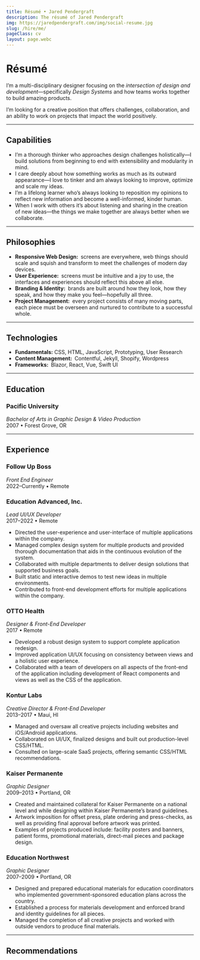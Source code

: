 ```yaml
---
title: Résumé • Jared Pendergraft
description: The résumé of Jared Pendergraft
img: https://jaredpendergraft.com/img/social-resume.jpg
slug: /hire/me/
pageClass: cv
layout: page.webc
---
```


# Résumé

I’m a multi-disciplinary designer focusing on the _intersection of design and development_—specifically _Design Systems_ and how teams works together to build amazing products.

I’m looking for a creative position that offers challenges, collaboration, and an ability to work on projects that impact the world positively.

---

## Capabilities

- I’m a thorough thinker who approaches design challenges holistically—I build solutions from beginning to end with extensibility and modularity in mind.
- I care deeply about how something works as much as its outward appearance—I love to tinker and am always looking to improve, optimize and scale my ideas.
- I’m a lifelong learner who’s always looking to reposition my opinions to reflect new information and become a well-informed, kinder human.
- When I work with others it’s about listening and sharing in the creation of new ideas—the things we make together are always better when we collaborate.

---

## Philosophies

- **Responsive Web Design:** screens are everywhere, web things should scale and squish and transform to meet the challenges of modern day devices.
- **User Experience:** screens must be intuitive and a joy to use, the interfaces and experiences should reflect this above all else.
- **Branding & Identity:** brands are built around how they look, how they speak, and how they make you feel—hopefully all three.
- **Project Management:** every project consists of many moving parts, each piece must be overseen and nurtured to contribute to a successful whole.

---

## Technologies

- **Fundamentals:** CSS, HTML, JavaScript, Prototyping, User Research
- **Content Management:** Contentful, Jekyll, Shopify, Wordpress
- **Frameworks:** Blazor, React, Vue, Swift UI

---

## Education

### Pacific University

_Bachelor of Arts in Graphic Design & Video Production_\
2007 • Forest Grove, OR

---

## Experience

### Follow Up Boss

_Front End Engineer_\
2022–Currently • Remote

### Education Advanced, Inc.

_Lead UI/UX Developer_\
2017–2022 • Remote

- Directed the user-experience and user-interface of multiple applications within the company.
- Managed complex design system for multiple products and provided thorough documentation that aids in the continuous evolution of the system.
- Collaborated with multiple departments to deliver design solutions that supported business goals.
- Built static and interactive demos to test new ideas in multiple environments.
- Contributed to front-end development efforts for multiple applications within the company.

### OTTO Health

_Designer & Front-End Developer_\
2017 • Remote

- Developed a robust design system to support complete application redesign.
- Improved application UI/UX focusing on consistency between views and a holistic user experience.
- Collaborated with a team of developers on all aspects of the front-end of the application including development of React components and views as well as the CSS of the application.

### Kontur Labs

_Creative Director & Front-End Developer_\
2013–2017 • Maui, HI

- Managed and oversaw all creative projects including websites and iOS/Android applications.
- Collaborated on UI/UX, finalized designs and built out production-level CSS/HTML.
- Consulted on large-scale SaaS projects, offering semantic CSS/HTML recommendations.

### Kaiser Permanente

_Graphic Designer_\
2009–2013 • Portland, OR

- Created and maintained collateral for Kaiser Permanente on a national level and while designing within Kaiser Permanente’s brand guidelines.
- Artwork imposition for offset press, plate ordering and press-checks, as well as providing final approval before artwork was printed.
- Examples of projects produced include: facility posters and banners, patient forms, promotional materials, direct-mail pieces and package design.

### Education Northwest

_Graphic Designer_\
2007–2009 • Portland, OR

- Designed and prepared educational materials for education coordinators who implemented government-sponsored education plans across the country.
- Established a process for materials development and enforced brand and identity guidelines for all pieces.
- Managed the completion of all creative projects and worked with outside vendors to produce final materials.

---

## Recommendations

<script webc:type="render" webc:is="template">
  function() {
    return `<grid webc:nokeep>${this.recommendations.map(recommendation => `<recommendation author="${recommendation.author}" comment="${recommendation.comment}" webc:nokeep></recommendation>`).join("")}</grid>`;
  }
</script>
<style>
  .grid > *:first-child {
    grid-column: 1/-1;
  }
</style>
